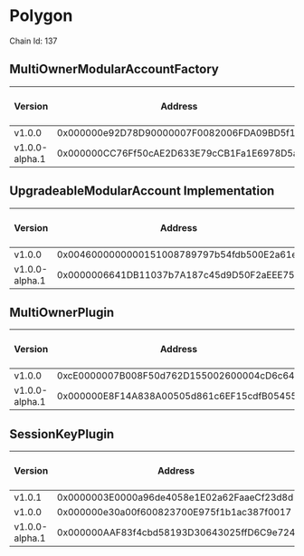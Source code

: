 # Polygon
Chain Id: 137

## MultiOwnerModularAccountFactory

| Version | Address | Explorer Link | Salt | Deploy Script Run |
| --------------- | ------------------------------------------ | -------------------------------------------------------------------------------------- | -------------------------------------------------------------------- | ----------------------------------------------------------- |
| v1.0.0          | 0x000000e92D78D90000007F0082006FDA09BD5f11 | [explorer](https://polygonscan.com/address/0x000000e92D78D90000007F0082006FDA09BD5f11) | `0x5db157a188f31855e74efff3`                                         | [run](../../broadcast/Deploy.s.sol/137/run-1707339917.json) |
| v1.0.0-alpha.1  | 0x000000CC76Ff50cAE2D633E79cCB1Fa1E6978D5a | [explorer](https://polygonscan.com/address/0x000000CC76Ff50cAE2D633E79cCB1Fa1E6978D5a) | `0x4e59b44847b379578588920ca78fbf26c0b4956cf030bee888e68000006b232d` | [run](../../broadcast/Deploy.s.sol/137/run-1706829813.json) |

## UpgradeableModularAccount Implementation

| Version | Address | Explorer Link | Salt | Deploy Script Run |
| --------------- | ------------------------------------------ | -------------------------------------------------------------------------------------- | -------------------------------------------------------------------- | ----------------------------------------------------------- |
| v1.0.0          | 0x0046000000000151008789797b54fdb500E2a61e | [explorer](https://polygonscan.com/address/0x0046000000000151008789797b54fdb500E2a61e) | `0x3249843e32cfdd3724630092`                                         | [run](../../broadcast/Deploy.s.sol/137/run-1707339917.json) |
| v1.0.0-alpha.1  | 0x0000006641DB11037b7A187c45d9D50F2aEEE750 | [explorer](https://polygonscan.com/address/0x0000006641DB11037b7A187c45d9D50F2aEEE750) | `0x4e59b44847b379578588920ca78fbf26c0b4956c94215d344a5800000025f1da` | [run](../../broadcast/Deploy.s.sol/137/run-1706829813.json) |

## MultiOwnerPlugin

| Version | Address | Explorer Link | Salt | Deploy Script Run |
| --------------- | ------------------------------------------ | -------------------------------------------------------------------------------------- | -------------------------------------------------------------------- | ----------------------------------------------------------- |
| v1.0.0          | 0xcE0000007B008F50d762D155002600004cD6c647 | [explorer](https://polygonscan.com/address/0xcE0000007B008F50d762D155002600004cD6c647) | `0x9292f6fd68967e13eda2502d`                                         | [run](../../broadcast/Deploy.s.sol/137/run-1707339917.json) |
| v1.0.0-alpha.1  | 0x000000E8F14A838A00505d861c6EF15cdfB05455 | [explorer](https://polygonscan.com/address/0x000000E8F14A838A00505d861c6EF15cdfB05455) | `0x4e59b44847b379578588920ca78fbf26c0b4956caf82b75fdc696800005a6250` | [run](../../broadcast/Deploy.s.sol/137/run-1706829813.json) |

## SessionKeyPlugin

| Version | Address | Explorer Link | Salt | Deploy Script Run |
| --------------- | ------------------------------------------ | -------------------------------------------------------------------------------------- | -------------------------------------------------------------------- | ----------------------------------------------------------- |
| v1.0.1          | 0x0000003E0000a96de4058e1E02a62FaaeCf23d8d | [explorer](https://polygonscan.com/address/0x0000003E0000a96de4058e1E02a62FaaeCf23d8d) | `0x4e59b44847b379578588920ca78fbf26c0b4956c1689983b8c7f38000288670c` | [run](../../broadcast/Deploy.s.sol/137/run-1708463552.json) |
| v1.0.0          | 0x000000e30a00f600823700E975f1b1ac387f0017 | [explorer](https://polygonscan.com/address/0x000000e30a00f600823700E975f1b1ac387f0017) | `0x27f40fd3b6cb45339dbcecac`                                         | [run](../../broadcast/Deploy.s.sol/137/run-1707339917.json) |
| v1.0.0-alpha.1  | 0x000000AAF83f4cbd58193D30643025ffD6C9e724 | [explorer](https://polygonscan.com/address/0x000000AAF83f4cbd58193D30643025ffD6C9e724) | `0x4e59b44847b379578588920ca78fbf26c0b4956cf3b65a380cd6110000b01942` | [run](../../broadcast/Deploy.s.sol/137/run-1706829813.json) |
